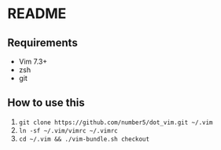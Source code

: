 # README

## Requirements

 - Vim 7.3+
 - zsh
 - git

## How to use this

 1. `git clone https://github.com/number5/dot_vim.git ~/.vim`
 1. `ln -sf ~/.vim/vimrc ~/.vimrc`
 1. `cd ~/.vim && ./vim-bundle.sh checkout`
